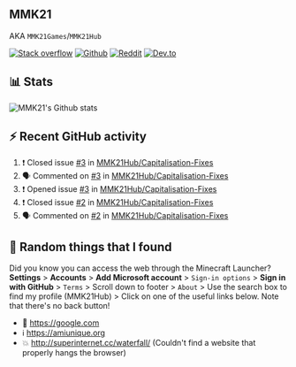 ## MMK21
AKA `MMK21Games`/`MMK21Hub`

[![Stack overflow](https://img.shields.io/badge/Stack_Overflow-FE7A16?style=for-the-badge&logo=stack-overflow&logoColor=white)](https://stackoverflow.com/users/11519302/mmk21)
[![Github](https://img.shields.io/badge/GitHub-100000?style=for-the-badge&logo=github&logoColor=white)](https://github.com/MMK21Hub)
[![Reddit](https://img.shields.io/badge/Reddit-FF4500?style=for-the-badge&logo=reddit&logoColor=white)](https://www.reddit.com/user/mmk21games)
[![Dev.to](https://img.shields.io/badge/dev.to-0A0A0A?style=for-the-badge&logo=dev.to&logoColor=white)](https://dev.to/mmk21)

## 📊 Stats 

![MMK21's Github stats](https://github-readme-stats.vercel.app/api?username=MMK21Hub&show_icons=true&theme=dark&bg_color=171b22&text_color=CCCCCC&hide_border=true)

## ⚡ Recent GitHub activity

<!--START_SECTION:activity-->
1. ❗️ Closed issue [#3](https://github.com/MMK21Hub/Capitalisation-Fixes/issues/3) in [MMK21Hub/Capitalisation-Fixes](https://github.com/MMK21Hub/Capitalisation-Fixes)
2. 🗣 Commented on [#3](https://github.com/MMK21Hub/Capitalisation-Fixes/issues/3) in [MMK21Hub/Capitalisation-Fixes](https://github.com/MMK21Hub/Capitalisation-Fixes)
3. ❗️ Opened issue [#3](https://github.com/MMK21Hub/Capitalisation-Fixes/issues/3) in [MMK21Hub/Capitalisation-Fixes](https://github.com/MMK21Hub/Capitalisation-Fixes)
4. ❗️ Closed issue [#2](https://github.com/MMK21Hub/Capitalisation-Fixes/issues/2) in [MMK21Hub/Capitalisation-Fixes](https://github.com/MMK21Hub/Capitalisation-Fixes)
5. 🗣 Commented on [#2](https://github.com/MMK21Hub/Capitalisation-Fixes/issues/2) in [MMK21Hub/Capitalisation-Fixes](https://github.com/MMK21Hub/Capitalisation-Fixes)
<!--END_SECTION:activity-->

## 🙂 Random things that I found

Did you know you can access the web through the Minecraft Launcher? **Settings** > **Accounts** > **Add Microsoft account** > `Sign-in options` > **Sign in with GitHub** > `Terms` > Scroll down to footer > `About` > Use the search box to find my profile (MMK21Hub) > Click on one of the useful links below. Note that there's no back button!

* 🔎 <https://google.com>
* ℹ️ <https://amiunique.org>
* 💥 <http://superinternet.cc/waterfall/> (Couldn't find a website that properly hangs the browser)
